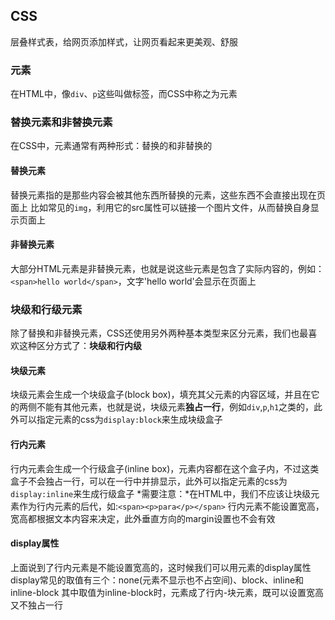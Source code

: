 ## CSS
层叠样式表，给网页添加样式，让网页看起来更美观、舒服
### 元素
在HTML中，像`div`、`p`这些叫做标签，而CSS中称之为元素
### 替换元素和非替换元素
在CSS中，元素通常有两种形式：替换的和非替换的
#### 替换元素
替换元素指的是那些内容会被其他东西所替换的元素，这些东西不会直接出现在页面上
比如常见的`img`，利用它的src属性可以链接一个图片文件，从而替换自身显示页面上
#### 非替换元素
大部分HTML元素是非替换元素，也就是说这些元素是包含了实际内容的，例如：`<span>hello world</span>`，文字'hello world'会显示在页面上
### 块级和行级元素
除了替换和非替换元素，CSS还使用另外两种基本类型来区分元素，我们也最喜欢这种区分方式了：**块级和行内级**
#### 块级元素
块级元素会生成一个块级盒子(block box)，填充其父元素的内容区域，并且在它的两侧不能有其他元素，也就是说，块级元素**独占一行**，例如`div`,`p`,`h1`之类的，此外可以指定元素的css为`display:block`来生成块级盒子
#### 行内元素
行内元素会生成一个行级盒子(inline box)，元素内容都在这个盒子内，不过这类盒子不会独占一行，可以在一行中并排显示，此外可以指定元素的css为`display:inline`来生成行级盒子
*需要注意：*在HTML中，我们不应该让块级元素作为行内元素的后代，如:`<span><p>para</p></span>`
行内元素不能设置宽高，宽高都根据文本内容来决定，此外垂直方向的margin设置也不会有效
#### display属性
上面说到了行内元素是不能设置宽高的，这时候我们可以用元素的display属性
display常见的取值有三个：none(元素不显示也不占空间)、block、inline和inline-block
其中取值为inline-block时，元素成了行内-块元素，既可以设置宽高又不独占一行
